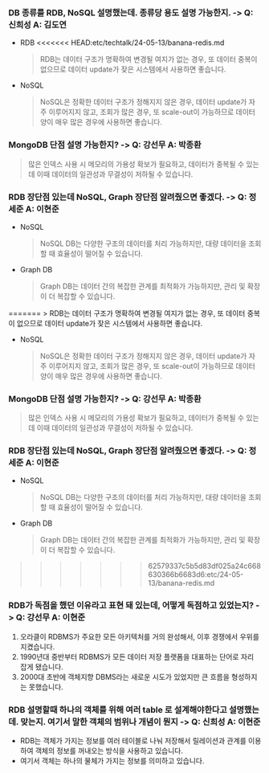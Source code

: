 ### DB 종류를 RDB, NoSQL 설명했는데. 종류당 용도 설명 가능한지. -> Q: 신희성 A: 김도연
- RDB
<<<<<<< HEAD:etc/techtalk/24-05-13/banana-redis.md
  > RDB는 데이터 구조가 명확하여 변경될 여지가 없는 경우, 또 데이터 중복이 없으므로 데이터 update가 잦은 시스템에서 사용하면 좋습니다.
- NoSQL
  > NoSQL은 정확한 데이터 구조가 정해지지 않은 경우, 데이터 update가 자주 이루어지지 않고, 조회가 많은 경우, 또 scale-out이 가능하므로 데이터 양이 매우 많은 경우에 사용하면 좋습니다.

### MongoDB 단점 설명 가능한지? -> Q: 강선무 A: 박종환
> 많은 인덱스 사용 시 메모리의 가용성 확보가 필요하고, 데이터가 중복될 수 있는데 이때 데이터의 일관성과 무결성이 저하될 수 있습니다.
### RDB 장단점 있는데 NoSQL, Graph 장단점 알려줬으면 좋겠다. -> Q: 정세준 A: 이현준
- NoSQL
  > NoSQL DB는 다양한 구조의 데이터를 처리 가능하지만, 대량 데이터을  조회할 때 효율성이 떨어질 수 있습니다.
- Graph DB
  > Graph DB는 데이터 간의 복잡한 관계를 최적화가 가능하지만, 관리 및 확장이 더 복잡할 수 있습니다.

=======
    > RDB는 데이터 구조가 명확하여 변경될 여지가 없는 경우, 또 데이터 중복이 없으므로 데이터 update가 잦은 시스템에서 사용하면 좋습니다.
- NoSQL
    > NoSQL은 정확한 데이터 구조가 정해지지 않은 경우, 데이터 update가 자주 이루어지지 않고, 조회가 많은 경우, 또 scale-out이 가능하므로 데이터 양이 매우 많은 경우에 사용하면 좋습니다.
  
### MongoDB 단점 설명 가능한지? -> Q: 강선무 A: 박종환
> 많은 인덱스 사용 시 메모리의 가용성 확보가 필요하고, 데이터가 중복될 수 있는데 이때 데이터의 일관성과 무결성이 저하될 수 있습니다.

### RDB 장단점 있는데 NoSQL, Graph 장단점 알려줬으면 좋겠다. -> Q: 정세준 A: 이현준
- NoSQL
    > NoSQL DB는 다양한 구조의 데이터를 처리 가능하지만, 대량 데이터을  조회할 때 효율성이 떨어질 수 있습니다.
- Graph DB
    > Graph DB는 데이터 간의 복잡한 관계를 최적화가 가능하지만, 관리 및 확장이 더 복잡할 수 있습니다.
      
>>>>>>> 62579337c5b5d83df025a24c668630366b6683d6:etc/24-05-13/banana-redis.md
### RDB가 독점을 했던 이유라고 표현 돼 있는데, 어떻게 독점하고 있었는지? -> Q: 강선무 A: 이현준
1. 오라클이 RDBMS가 주요한 모든 아키텍처를 거의 완성해서, 이후 경쟁에서 우위를 지켰습니다.
2. 1990년대 중반부터 RDBMS가 모든 데이터 저장 플랫폼을 대표하는 단어로 자리 잡게 됐습니다.
3. 2000대 초반에 객체지향 DBMS라는 새로운 시도가 있었지만 큰 흐름을 형성하지는 못했습니다.

### RDB 설명할때 하나의 객체를 위해 여러 table 로 설계해야한다고 설명했는데. 맞는지. 여기서 말한 객체의 범위나 개념이 뭔지 -> Q: 신희성 A: 이현준
- RDB는 객체가 가지는 정보를 여러 테이블로 나눠 저장해서 릴레이션과 관계를 이용하여 객체의 정보를 꺼내오는 방식을 사용하고 있습니다.
- 여기서 객체는 하나의 물체가 가지는 정보를 의미하고 있습니다.